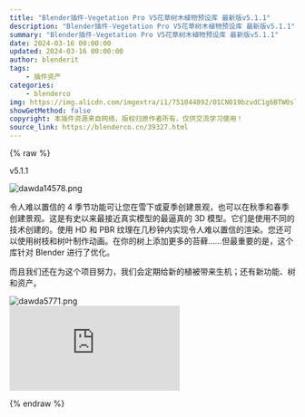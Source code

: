 ```yaml
---
title: "Blender插件-Vegetation Pro V5花草树木植物预设库 最新版v5.1.1"
description: "Blender插件-Vegetation Pro V5花草树木植物预设库 最新版v5.1.1"
summary: "Blender插件-Vegetation Pro V5花草树木植物预设库 最新版v5.1.1"
date: 2024-03-16 00:00:00
updated: 2024-03-16 00:00:00
author: blenderit
tags: 
    - 插件资产
categories:
    - blenderco
img: https://img.alicdn.com/imgextra/i1/751044092/O1CN019bzvdC1g6BTW0slBl_!!751044092.png
showGetMethod: false
copyright: 本插件资源来自网络，版权归原作者所有，仅供交流学习使用！
source_link: https://blenderco.cn/39327.html
---
```


{% raw %}
<div class="article-tips"><div><i class="icon icon-smile"></i> v5.1.1</div></div><p><img class="aligncenter" src="https://img.alicdn.com/imgextra/i1/751044092/O1CN019bzvdC1g6BTW0slBl_!!751044092.png" alt="dawda14578.png"></p><p>令人难以置信的 4 季节功能可让您在雪下或夏季创建景观，也可以在秋季和春季创建景观。这是有史以来最接近真实模型的最逼真的 3D 模型。它们是使用不同的技术创建的。使用 HD 和 PBR 纹理在几秒钟内实现令人难以置信的渲染。您还可以使用树枝和树叶制作动画。在你的树上添加更多的苔藓……但最重要的是，这个库针对 Blender 进行了优化。</p><p>而且我们还在为这个项目努力，我们会定期给新的植被带来生机；还有新功能、树和资产。</p><p><img src="https://img.alicdn.com/imgextra/i1/751044092/O1CN01INhPdp1g6BTP9TNjJ_!!751044092.png" alt="dawda5771.png"><br>
<iframe src="http://player.bilibili.com/player.html?aid=939577620&amp;bvid=BV1wW4y1C7rW&amp;cid=734205898&amp;page=1" frameborder="no" scrolling="no" allowfullscreen="allowfullscreen" data-mce-fragment="1"></iframe></p>
<div style="display: none">blenderco</div>
{% endraw %}